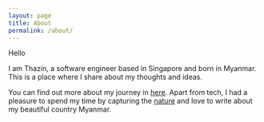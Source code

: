 ```yaml
---
layout: page
title: About
permalink: /about/
---
```

Hello

I am Thazin, a software engineer based in Singapore and born in Myanmar. This is a place where I share about my thoughts and ideas.

You can find out more about my journey in [here](https://s3-ap-southeast-1.amazonaws.com/thazin-blog/ThazinWin_Resume.pdf). Apart from tech, I had a pleasure to spend my time by capturing the [nature](https://500px.com/thazinwin) and love to write about my beautiful country Myanmar.